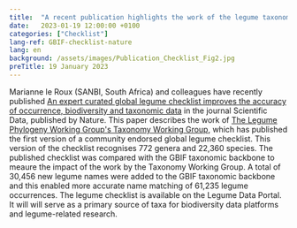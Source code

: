 ```yaml
---
title:  "A recent publication highlights the work of the legume taxonomy community"
date:   2023-01-19 12:00:00 +0100
categories: ["Checklist"]
lang-ref: GBIF-checklist-nature
lang: en
background: /assets/images/Publication_Checklist_Fig2.jpg
preTitle: 19 January 2023
---
```



Marianne le Roux (SANBI, South Africa) and colleagues have recently published [An expert curated global legume checklist improves the accuracy of occurrence, biodiversity and taxonomic data](https://www.nature.com/articles/s41597-022-01812-6) in the journal Scientific Data, published by Nature. This paper describes the work of [The Legume Phylogeny Working Group's Taxonomy Working Group](https://www.legumedata.org/working-groups/taxonomy/), which has published the first version of a community endorsed global legume checklist. This version of the checklist recognises 772 genera and 22,360 species. The published checklist was compared with the GBIF taxonomic backbone to meaure the impact of the work by the Taxonomy Working Group. A total of 30,456 new legume names were added to the GBIF taxonomic backbone and this enabled more accurate name matching of 61,235 legume occurrences. The legume checklist is available on the Legume Data Portal. It will will serve as a primary source of taxa for biodiversity data platforms and legume-related research.
